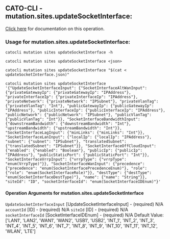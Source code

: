 
## CATO-CLI - mutation.sites.updateSocketInterface:
[Click here](https://api.catonetworks.com/documentation/#mutation-updateSocketInterface) for documentation on this operation.

### Usage for mutation.sites.updateSocketInterface:

`catocli mutation sites updateSocketInterface -h`

`catocli mutation sites updateSocketInterface <json>`

`catocli mutation sites updateSocketInterface "$(cat < updateSocketInterface.json)"`

`catocli mutation sites updateSocketInterface '{"UpdateSocketInterfaceInput": {"SocketInterfaceAltWanInput": {"privateGatewayIp": {"privateGatewayIp": "IPAddress"}, "privateInterfaceIp": {"privateInterfaceIp": "IPAddress"}, "privateNetwork": {"privateNetwork": "IPSubnet"}, "privateVlanTag": {"privateVlanTag": "Int"}, "publicGatewayIp": {"publicGatewayIp": "IPAddress"}, "publicInterfaceIp": {"publicInterfaceIp": "IPAddress"}, "publicNetwork": {"publicNetwork": "IPSubnet"}, "publicVlanTag": {"publicVlanTag": "Int"}}, "SocketInterfaceBandwidthInput": {"downstreamBandwidth": {"downstreamBandwidth": "Int"}, "upstreamBandwidth": {"upstreamBandwidth": "Int"}}, "SocketInterfaceLagInput": {"minLinks": {"minLinks": "Int"}}, "SocketInterfaceLanInput": {"localIp": {"localIp": "IPAddress"}, "subnet": {"subnet": "IPSubnet"}, "translatedSubnet": {"translatedSubnet": "IPSubnet"}}, "SocketInterfaceOffCloudInput": {"enabled": {"enabled": "Boolean"}, "publicIp": {"publicIp": "IPAddress"}, "publicStaticPort": {"publicStaticPort": "Int"}}, "SocketInterfaceVrrpInput": {"vrrpType": {"vrrpType": "enum(VrrpType)"}}, "SocketInterfaceWanInput": {"precedence": {"precedence": "enum(SocketInterfacePrecedenceEnum)"}, "role": {"role": "enum(SocketInterfaceRole)"}}, "destType": {"destType": "enum(SocketInterfaceDestType)"}, "name": {"name": "String"}}, "siteId": "ID", "socketInterfaceId": "enum(SocketInterfaceIDEnum)"}'`

#### Operation Arguments for mutation.sites.updateSocketInterface ####
`UpdateSocketInterfaceInput` [UpdateSocketInterfaceInput] - (required) N/A 
`accountId` [ID] - (required) N/A 
`siteId` [ID] - (required) N/A 
`socketInterfaceId` [SocketInterfaceIDEnum] - (required) N/A Default Value: ['LAN1', 'LAN2', 'WAN1', 'WAN2', 'USB1', 'USB2', 'INT_1', 'INT_2', 'INT_3', 'INT_4', 'INT_5', 'INT_6', 'INT_7', 'INT_8', 'INT_9', 'INT_10', 'INT_11', 'INT_12', 'WLAN', 'LTE']
